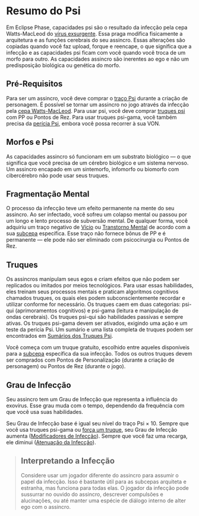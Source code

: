 # Resumo do Psi

Em Eclipse Phase, capacidades psi são o resultado da infecção pela cepa Watts-MacLeod do [vírus exsurgente](../18/13-exsurgent-strains.md#watts-macleod). Essa praga modifica fisicamente a arquitetura e as funções cerebrais do seu assincro. Essas alterações são copiadas quando você faz upload, forque e reencape, o que significa que a infecção e as capacidades psi ficam com você quando você troca de um morfo para outro. As capacidades assincro são inerentes ao ego e não um predisposição biológica ou genética do morfo.

## Pré-Requisitos

Para ser um assincro, você deve comprar o [traço Psi](../04/28-traits.md#psi) durante a criação de personagem. É possível se tornar um assincro no jogo através da infecção pela [cepa Watts-MacLeod](../18/13-exsurgent-strains.md#watts-macleod). Para usar psi, você deve comprar [truques psi](06-psi-sleight-summaries.md) com PP ou Pontos de Rez. Para usar truques psi-gama, você também precisa da [perícia Psi](../04/19-active-skill-list.md#psi), embora você possa recorrer à sua VON.

## Morfos e Psi

As capacidades assincro só funcionam em um substrato biológico — o que significa que você precisa de um cérebro biológico e um sistema nervoso. Um assincro encapado em um sintemorfo, infomorfo ou biomorfo com cibercérebro não pode usar seus truques.

## Fragmentação Mental

O processo da infecção teve um efeito permanente na mente do seu assincro. Ao ser infectado, você sofreu um colapso mental ou passou por um longo e lento processo de subversão mental. De qualquer forma, você adquiriu um traço negativo de [Vício](../04/28-traits.md#addiction) ou [Transtorno Mental](../04/28-traits.md#mental-disorder) de acordo com a sua [subcepa](02-watts-macleod-sub-strains.md) específica. Esse traço não fornece bônus de PP e é permanente — ele pode não ser eliminado com psicocirurgia ou Pontos de Rez.

## Truques

Os assincros manipulam seus egos e criam efeitos que não podem ser replicados ou imitados por meios tecnológicos. Para usar essas habilidades, eles treinam seus processos mentais e praticam algoritmos cognitivos chamados truques, os quais eles podem subconscientemente recordar e utilizar conforme for necessário. Os truques caem em duas categorias: psi-qui (aprimoramentos cognitivos) e psi-gama (leitura e manipulação de ondas cerebrais). Os truques psi-qui são habilidades passivas e sempre ativas. Os truques psi-gama devem ser ativados, exigindo uma ação e um teste da perícia Psi. Um sumário e uma lista completa de truques podem ser encontrados em [Sumários dos Truques Psi](06-psi-sleight-summaries.md).

Você começa com um truque gratuito, escolhido entre aqueles disponíveis para a [subcepa](02-watts-macleod-sub-strains.md) específica da sua infecção. Todos os outros truques devem ser comprados com Pontos de Personalização (durante a criação de personagem) ou Pontos de Rez (durante o jogo).

## Grau de Infecção

Seu assincro tem um Grau de Infecção que representa a influência do exovírus. Esse grau muda com o tempo, dependendo da frequência com que você usa suas habilidades.

Seu Grau de Infecção base é igual seu nível do traço Psi × 10. Sempre que você usa truques psi-gama ou [força um truque](04-using-psi.md#pushing-sleights), seu Grau de Infecção aumenta ([Modificadores de Infecção](04-using-psi.md#infection-modifiers)). Sempre que você faz uma recarga, ele diminui ([Atenuação da Infecção](04-using-psi.md#easing-the-infection)).

<blockquote>

## Interpretando a Infecção

Considere usar um jogador diferente do assincro para assumir o papel da infecção. Isso é bastante útil para as subcepas arquiteta e estranha, mas funciona para todas elas. O jogador da infecção pode sussurrar no ouvido do assincro, descrever compulsões e alucinações, ou até manter uma espécie de diálogo interno de alter ego com o assincro.

</blockquote>
